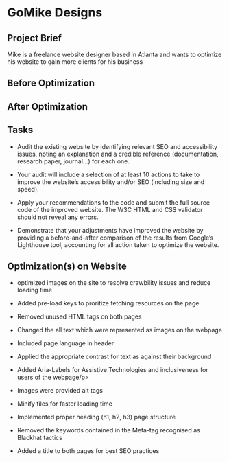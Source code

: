 <html lang="en">
<head></head>
<body>
<h1>GoMike Designs</h1>
<h2>Project Brief</h2>
<p>Mike is a freelance website designer based in Atlanta and wants to optimize his website to gain more clients for his business</p>

<h2>Before Optimization</h2>
<h2>After Optimization</h2>

<h2>Tasks</h2>
<ul>
<li><p>Audit the existing website by identifying relevant SEO and accessibility issues, noting an explanation and a credible reference (documentation, research paper, journal…) for each one.</p></li>
<li><p>Your audit will include a selection of at least 10 actions to take to improve the website’s accessibility and/or SEO (including size and speed).</p></li>
<li><p>Apply your recommendations to the code and submit the full source code of the improved website. The W3C HTML and CSS validator should not reveal any errors.<p></li>
<li><p>Demonstrate that your adjustments have improved the website by providing a before-and-after comparison of the results from Google’s Lighthouse tool, accounting for all action taken to optimize the website.</p></li>
</ul>

<h2>Optimization(s) on Website</h2>
<ul>
<li><p>optimized images on the site to resolve crawbility issues and reduce loading time</p></li>
<li><p>Added pre-load keys to proritize fetching resources on the page</p></li>
<li><p>Removed unused HTML tags on both pages</p></li>
<li><p>Changed the all text which were represented as images on the webpage</p></li>
<li><p>Included page language in header</p></li>
<li><p>Applied the appropriate contrast for text as against their background</p></li>
<li><p>Added Aria-Labels for Assistive Technologies and inclusiveness for users of the webpage/p></li>
<li><p>Images were provided alt tags</p></li>
<li><p>Minify files for faster loading time</p></li>
<li><p>Implemented proper heading (h1, h2, h3) page structure</p></li>
<li><p>Removed the keywords contained in the Meta-tag recognised as Blackhat tactics</p></li>
<li><p>Added a title to both pages for best SEO practices</p></li>
</ul>

